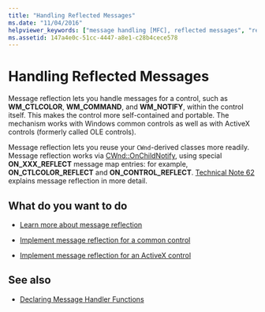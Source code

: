 ```yaml
---
title: "Handling Reflected Messages"
ms.date: "11/04/2016"
helpviewer_keywords: ["message handling [MFC], reflected messages", "reflected messages, handling"]
ms.assetid: 147a4e0c-51cc-4447-a8e1-c28b4cece578
---
```

# Handling Reflected Messages

Message reflection lets you handle messages for a control, such as **WM_CTLCOLOR**, **WM_COMMAND**, and **WM_NOTIFY**, within the control itself. This makes the control more self-contained and portable. The mechanism works with Windows common controls as well as with ActiveX controls (formerly called OLE controls).

Message reflection lets you reuse your `CWnd`-derived classes more readily. Message reflection works via [CWnd::OnChildNotify](../mfc/reference/cwnd-class.md#onchildnotify), using special **ON_XXX_REFLECT** message map entries: for example, **ON_CTLCOLOR_REFLECT** and **ON_CONTROL_REFLECT**. [Technical Note 62](../mfc/tn062-message-reflection-for-windows-controls.md) explains message reflection in more detail.

## What do you want to do

- [Learn more about message reflection](../mfc/tn062-message-reflection-for-windows-controls.md)

- [Implement message reflection for a common control](../mfc/tn062-message-reflection-for-windows-controls.md)

- [Implement message reflection for an ActiveX control](../mfc/mfc-activex-controls-subclassing-a-windows-control.md)

## See also

- [Declaring Message Handler Functions](../mfc/declaring-message-handler-functions.md)
